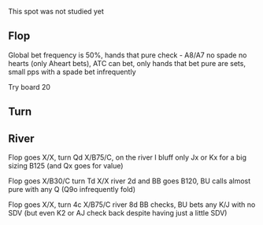 This spot was not studied yet

## Flop

Global bet frequency is 50%, 
hands that pure check - A8/A7 no spade no hearts (only Aheart bets), ATC can bet, only hands that bet pure are sets, small pps with a spade bet infrequently

Try board 20
## Turn



## River

Flop goes X/X, turn Qd X/B75/C, on the river I bluff only Jx or Kx for a big sizing B125 (and Qx goes for value)

Flop goes X/B30/C turn Td X/X river 2d and BB goes B120, BU calls almost pure with any Q (Q9o infrequently fold)

Flop goes X/X, turn 4c X/B75/C river 8d BB checks, BU bets any K/J with no SDV (but even K2 or AJ check back despite having just a little SDV)
